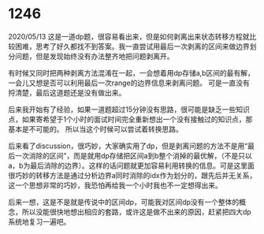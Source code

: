 # 1246

2020/05/13
这是一道dp题，很容易看出来，但是如何剥离出来状态转移方程就比较困难，思考了好久都找不到答案。我一直尝试用最后一次剥离的区间来做边界划分问题，但是发现始终没有办法整齐地把问题剥离开。

有时候又同时把两种剥离方法混淆在一起，一会想着用dp存储a,b区间的最有解，一会儿又想是否可以利用最后一次range的边界信息来剥离问题。 可是一直没有捋清楚，最后这道题还是没有做出来。

后来我开始有了经验，如果一道题超过15分钟没有思路，很可能是缺乏一些知识点，如果寄希望于1个小时的面试时间完全重新想出一个没有接触过的知识点，那基本是不可能的。 所以当这个时候可以尝试着转换思路。

后来看了discussion，很巧妙，大家确实用了dp，但是剥离问题的方法不是用“最后一次消除的区间”，而是就用dp存储把区间a到b整个消掉的最优解，（不是只以a，b为最后消除的边界）。这样的话问题就更加容易利用转换的信息。可是这里面很巧妙的转移方法是通过分析边界a同时消除的idx作为划分的，跟先后并无关系，这一个思想非常的巧妙，我恐怕再给我一个小时我也不一定想得出来。

后来一想，这是不是就是传说中的区间dp，可能我对区间dp没有一个整体的概念，所以没能很快地想出相应的套路，或许这是做不出来的原因，赶紧把四大dp系统地复习一遍吧。